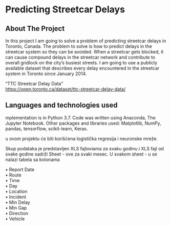 # Predicting Streetcar Delays 

## About The Project

In this project I am going to solve a problem of predicting streetcar delays in Toronto,
Canada. The problem to solve is how to predict delays in the streetcar system so they
can be avoided. When a streetcar gets blocked, it can cause compound delays in the streetcar network and
contribute to overall gridlock on the city’s busiest streets. 
I am going to use a publicly available dataset that describes every delay encountered in the
streetcar system in Toronto since January 2014.

“TTC Streetcar Delay Data"  
https://open.toronto.ca/dataset/ttc-streetcar-delay-data/

## Languages and technologies used

mplementation is in Python 3.7.
Code was written using Anaconda, The Jupyter Notebook.
Other packages and libraries used: Matplotlib, NumPy, pandas, tensorflow, scikit-learn, Keras.


u ovom projektu će biti korišćena logistička regresija i neuronske mreže.

Skup podataka je predstavljen XLS fajloviama za svaku godinu i XLS fajl od svake godine sadrži Sheet - ove za svaki mesec.
U svakom sheet - u se nalazi tabela sa kolonama

• Report Date             
• Route           
• Time            
• Day         
• Location        
• Incident            
• Min Delay           
• Min Gap           
• Direction           
• Vehicle         








